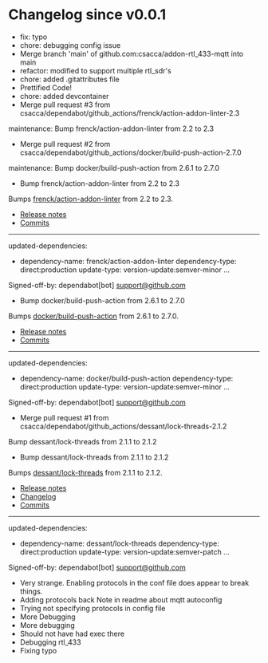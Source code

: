 # Changelog since v0.0.1
- fix: typo 
- chore: debugging config issue 
- Merge branch 'main' of github.com:csacca/addon-rtl_433-mqtt into main 
- refactor: modified to support multiple rtl_sdr's 
- chore: added .gitattributes file 
- Prettified Code! 
- chore: added devcontainer 
- Merge pull request #3 from csacca/dependabot/github_actions/frenck/action-addon-linter-2.3

maintenance: Bump frenck/action-addon-linter from 2.2 to 2.3 
- Merge pull request #2 from csacca/dependabot/github_actions/docker/build-push-action-2.7.0

maintenance: Bump docker/build-push-action from 2.6.1 to 2.7.0 
- Bump frenck/action-addon-linter from 2.2 to 2.3

Bumps [frenck/action-addon-linter](https://github.com/frenck/action-addon-linter) from 2.2 to 2.3.
- [Release notes](https://github.com/frenck/action-addon-linter/releases)
- [Commits](https://github.com/frenck/action-addon-linter/compare/v2.2...v2.3)

---
updated-dependencies:
- dependency-name: frenck/action-addon-linter
  dependency-type: direct:production
  update-type: version-update:semver-minor
...

Signed-off-by: dependabot[bot] <support@github.com> 
- Bump docker/build-push-action from 2.6.1 to 2.7.0

Bumps [docker/build-push-action](https://github.com/docker/build-push-action) from 2.6.1 to 2.7.0.
- [Release notes](https://github.com/docker/build-push-action/releases)
- [Commits](https://github.com/docker/build-push-action/compare/v2.6.1...v2.7.0)

---
updated-dependencies:
- dependency-name: docker/build-push-action
  dependency-type: direct:production
  update-type: version-update:semver-minor
...

Signed-off-by: dependabot[bot] <support@github.com> 
- Merge pull request #1 from csacca/dependabot/github_actions/dessant/lock-threads-2.1.2

Bump dessant/lock-threads from 2.1.1 to 2.1.2 
- Bump dessant/lock-threads from 2.1.1 to 2.1.2

Bumps [dessant/lock-threads](https://github.com/dessant/lock-threads) from 2.1.1 to 2.1.2.
- [Release notes](https://github.com/dessant/lock-threads/releases)
- [Changelog](https://github.com/dessant/lock-threads/blob/master/CHANGELOG.md)
- [Commits](https://github.com/dessant/lock-threads/compare/v2.1.1...v2.1.2)

---
updated-dependencies:
- dependency-name: dessant/lock-threads
  dependency-type: direct:production
  update-type: version-update:semver-patch
...

Signed-off-by: dependabot[bot] <support@github.com> 
- Very strange. Enabling protocols in the conf file
does appear to break things. 
- Adding protocols back
Note in readme about mqtt autoconfig 
- Trying not specifying protocols in config file 
- More Debugging 
- More debugging 
- Should not have had exec there 
- Debugging rtl_433 
- Fixing typo 
